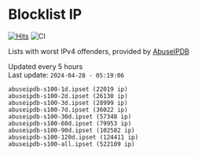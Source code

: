 # Blocklist IP

[![Hits](https://hits.seeyoufarm.com/api/count/incr/badge.svg?url=https%3A%2F%2Fgithub.com%2Fborestad%2Fblocklist-ip%2F&count_bg=%2379C83D&title_bg=%23555555&icon=&icon_color=%23E7E7E7&title=hits&edge_flat=false)](https://hits.seeyoufarm.com)  ![CI](https://img.shields.io/github/workflow/status/borestad/blocklist-ip/CI?style=flat-square)

Lists with worst IPv4 offenders, provided by [AbuseIPDB](https://www.abuseipdb.com/)

<!-- FOOTER-PLACEHOLDER -->
Updated every 5 hours<br>
Last update: `2024-04-28 - 05:19:06`
```
abuseipdb-s100-1d.ipset (22019 ip)
abuseipdb-s100-2d.ipset (26130 ip)
abuseipdb-s100-3d.ipset (28999 ip)
abuseipdb-s100-7d.ipset (36022 ip)
abuseipdb-s100-30d.ipset (57348 ip)
abuseipdb-s100-60d.ipset (79953 ip)
abuseipdb-s100-90d.ipset (102582 ip)
abuseipdb-s100-120d.ipset (124411 ip)
abuseipdb-s100-all.ipset (522109 ip)
```
